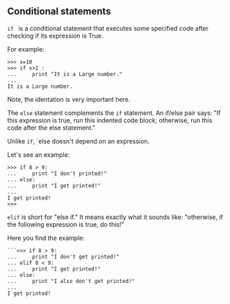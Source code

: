 ## Conditional statements

`if ` is a conditional statement that executes some specified code after checking if its expression is True.

For example:
```
>>> x=10
>>> if x>2 :
...     print "It is a Large number."
...
It is a Large number.
```
Note, the identation is very important here.

The `else` statement complements the `if` statement. An if/else pair says: "If this expression is true, run this indented code block; otherwise, run this code after the else statement."

Unlike `if`, `else doesn't depend on an expression.

Let's see an example:
```
>>> if 8 > 9:
...     print "I don't printed!"
... else:
...     print "I get printed!"
...
I get printed!
>>>
```

`elif` is short for "else if." It means exactly what it sounds like: "otherwise, if the following expression is true, do this!"

Here you find the example:
```
```>>> if 8 > 9:
...     print "I don't get printed!"
... elif 8 < 9:
...     print "I get printed!"
... else:
...     print "I also don't get printed!"
...
I get printed!
```


